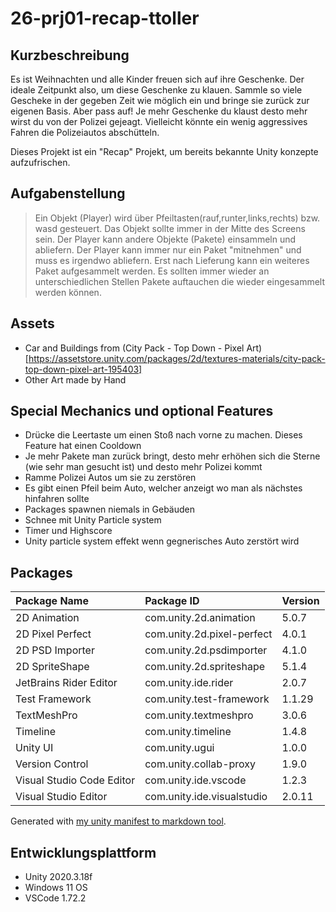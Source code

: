 # 26-prj01-recap-ttoller

## Kurzbeschreibung

Es ist Weihnachten und alle Kinder freuen sich auf ihre Geschenke. Der ideale Zeitpunkt also, um diese Geschenke zu klauen. Sammle so viele Gescheke in der gegeben Zeit wie möglich ein und bringe sie zurück zur eigenen Basis. Aber pass auf! Je mehr Geschenke du klaust desto mehr wirst du von der Polizei gejeagt. Vielleicht könnte ein wenig aggressives Fahren die Polizeiautos abschütteln.

Dieses Projekt ist ein "Recap" Projekt, um bereits bekannte Unity konzepte aufzufrischen.

## Aufgabenstellung
> Ein Objekt (Player) wird über Pfeiltasten(rauf,runter,links,rechts) bzw. wasd gesteuert. Das Objekt sollte immer in der Mitte des Screens sein. 
Der Player kann andere Objekte (Pakete) einsammeln und abliefern. Der Player kann immer nur ein Paket "mitnehmen" und muss es irgendwo abliefern.
Erst nach Lieferung kann ein weiteres Paket aufgesammelt werden. 
Es sollten immer wieder an unterschiedlichen Stellen Pakete auftauchen die wieder eingesammelt werden können.  

## Assets

- Car and Buildings from (City Pack - Top Down - Pixel Art)[https://assetstore.unity.com/packages/2d/textures-materials/city-pack-top-down-pixel-art-195403]
- Other Art made by Hand

## Special Mechanics und optional Features
- Drücke die Leertaste um einen Stoß nach vorne zu machen. Dieses Feature hat einen Cooldown
- Je mehr Pakete man zurück bringt, desto mehr erhöhen sich die Sterne (wie sehr man gesucht ist) und desto mehr Polizei kommt
- Ramme Polizei Autos um sie zu zerstören
- Es gibt einen Pfeil beim Auto, welcher anzeigt wo man als nächstes hinfahren sollte
- Packages spawnen niemals in Gebäuden
- Schnee mit Unity Particle system
- Timer und Highscore
- Unity particle system effekt wenn gegnerisches Auto zerstört wird

## Packages
| Package Name | Package ID | Version |
|:---|:---|:---|
| 2D Animation | com.unity.2d.animation | 5.0.7 |
| 2D Pixel Perfect | com.unity.2d.pixel-perfect | 4.0.1 |
| 2D PSD Importer | com.unity.2d.psdimporter | 4.1.0 |
| 2D SpriteShape | com.unity.2d.spriteshape | 5.1.4 |
| JetBrains Rider Editor | com.unity.ide.rider | 2.0.7 |
| Test Framework | com.unity.test-framework | 1.1.29 |
| TextMeshPro | com.unity.textmeshpro | 3.0.6 |
| Timeline | com.unity.timeline | 1.4.8 |
| Unity UI | com.unity.ugui | 1.0.0 |
| Version Control | com.unity.collab-proxy | 1.9.0 |
| Visual Studio Code Editor | com.unity.ide.vscode | 1.2.3 |
| Visual Studio Editor | com.unity.ide.visualstudio | 2.0.11 |

Generated with [my unity manifest to markdown tool](https://timtoller.github.io/unity-manifest-to-markdown/).

## Entwicklungsplattform

- Unity 2020.3.18f
- Windows 11 OS
- VSCode 1.72.2
